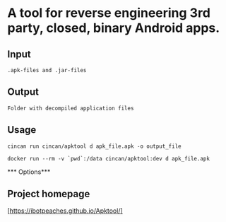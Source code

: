 # A tool for reverse engineering 3rd party, closed, binary Android apps.

## Input

```
.apk-files and .jar-files

```

## Output

```
Folder with decompiled application files
```

## Usage
```
cincan run cincan/apktool d apk_file.apk -o output_file
```


```
docker run --rm -v `pwd`:/data cincan/apktool:dev d apk_file.apk

```

*** Options*** 


## Project homepage 

[https://ibotpeaches.github.io/Apktool/]
